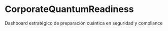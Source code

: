 # CorporateQuantumReadiness
Dashboard estratégico de preparación cuántica en seguridad y compliance 
